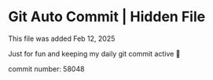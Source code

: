 # Git Auto Commit | Hidden File

This file was added Feb 12, 2025

Just for fun and keeping my daily git commit active 🤪

commit number: 58048
